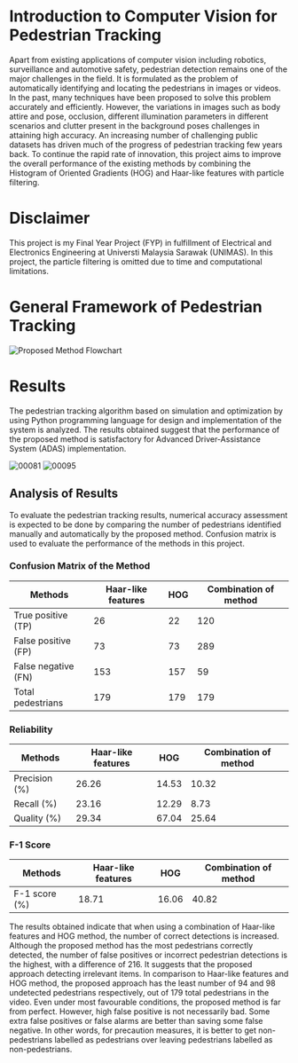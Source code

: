 # Introduction to Computer Vision for Pedestrian Tracking
Apart from existing applications of computer vision including robotics, surveillance and automotive safety, pedestrian detection remains one of the major challenges in the field. It is formulated as the problem of automatically identifying and locating the pedestrians in images or videos. In the past, many techniques have been proposed to solve this problem accurately and efficiently. However, the variations in images such as body attire and pose, occlusion, different illumination parameters in different scenarios and clutter present in the background poses challenges in attaining high accuracy. An increasing number of challenging public datasets has driven much of the progress of pedestrian tracking few years back. To continue the rapid rate of innovation, this project aims to improve the overall performance of the existing methods by combining the Histogram of Oriented Gradients (HOG) and Haar-like features with particle filtering. 

# Disclaimer
This project is my Final Year Project (FYP) in fulfillment of Electrical and Electronics Engineering at Universti Malaysia Sarawak (UNIMAS). In this project, the particle filtering is omitted due to time and computational limitations.

# General Framework of Pedestrian Tracking
![Proposed Method Flowchart](https://user-images.githubusercontent.com/92578072/140056962-e73a1744-470e-4d8b-a0e4-1879cc4e7ff5.png)

# Results
The pedestrian tracking algorithm based on simulation and optimization by using Python programming language for design and implementation of the system is analyzed. The results obtained suggest that the performance of the proposed method is satisfactory for Advanced Driver-Assistance System (ADAS) implementation.

![00081](https://user-images.githubusercontent.com/92578072/140053031-8076216c-06aa-4d2c-bb79-ff1724505be7.jpg)
![00095](https://user-images.githubusercontent.com/92578072/140053037-2bc1ea6d-140d-4807-b682-8c7d08eebd20.jpg)

## Analysis of Results
To evaluate the pedestrian tracking results, numerical accuracy assessment is expected to be done by comparing the number of pedestrians identified manually and automatically by the proposed method. Confusion matrix is used to evaluate the performance of the methods in this project.

### Confusion Matrix of the Method
| Methods | Haar-like features | HOG | Combination of method |
| --------------|------------|-------------|---------|
| True positive (TP) | 26 | 22 | 120 |
| False positive (FP) | 73| 73 | 289 |
| False negative (FN)| 153 | 157| 59 |
| Total pedestrians | 179 | 179 | 179|

### Reliability
| Methods| Haar-like features | HOG | Combination of method |
| --------------|------------|-------------|---------|
| Precision (%) | 26.26 | 14.53 | 10.32 |
| Recall (%) | 23.16 | 12.29 | 8.73 |
| Quality (%)| 29.34 | 67.04 | 25.64 |

### F-1 Score
| Methods| Haar-like features | HOG | Combination of method |
| --------------|------------|-------------|---------|
| F-1 score (%) | 18.71 | 16.06 | 40.82 |

The results obtained indicate that when using a combination of Haar-like features and HOG method, the number of correct detections is increased. Although the proposed method has the most pedestrians correctly detected, the number of false positives or incorrect pedestrian detections is the highest, with a difference of 216. It suggests that the proposed approach detecting irrelevant items. In comparison to Haar-like features and HOG method, the proposed approach has the least number of 94 and 98 undetected pedestrians respectively, out of 179 total pedestrians in the video. Even under most favourable conditions, the proposed method is far from perfect. However, high false positive is not necessarily bad. Some extra false positives or false alarms are better than saving some false negative. In other words, for precaution measures, it is better to get non-pedestrians labelled as pedestrians over leaving pedestrians labelled as non-pedestrians.
